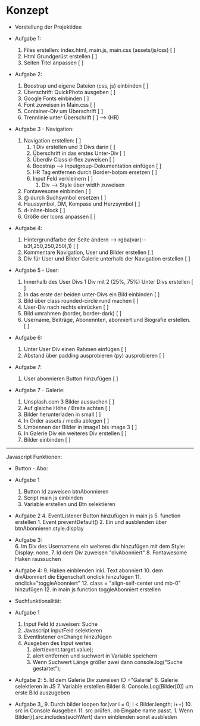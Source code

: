 # Konzept

- Vorstellung der Projektidee

- Aufgabe 1:
    1. Files erstellen: index.html, main.js, main.css (assets/js/css) [ ]
    2. Html Grundgerüst erstellen [ ]
    3. Seiten Titel anpassen [ ]
- Aufgabe 2:
    1. Boostrap und eigene Dateien (css, js) einbinden [ ]
    2. Überschrift: QuickPhoto ausgeben [ ]
    3. Google Fonts einbinden [ ]
    4. Font zuweisen in Main.css [ ]
    3. Container-Div um Überschrift [ ]
    4. Trennlinie unter Überschrift [ ] --> (HR)

- Aufgabe 3 - Navigation:
    1. Navigation erstellen: [ ]
        1. 1 Div erstellen und 3 Divs darin [ ]
        2. Überschrift in das erstes Unter-Div [ ]
        2. Überdiv Class d-flex zuweisen [ ]
        3. Boostrap --> Inputgroup-Dokumentation einfügen [ ]
        4. HR Tag entfernen durch Border-botom ersetzen [ ]
        5. Input Feld verkleinern [ ]
            1. Div --> Style über width zuweisen
    2. Fontawesome einbinden [ ] 
    3. @ durch Suchsymbol ersetzen [ ]
    4. Haussymbol, DM, Kompass und Herzsymbol [ ]
    5. d-inline-block [ ]
    6. Größe der Icons anpassen [ ]

- Aufgabe 4:
    1. Hintergrundfarbe der Seite ändern --> rgba(var(--b3f,250,250,250),1) [ ]
    2. Kommentare Navigation, User und Bilder erstellen [ ]
    3. Div für User und Bilder Galerie unterhalb der Navigation erstellen [ ]

- Aufgabe 5 - User:
    1. Innerhalb des User Divs 1 Div mit 2 (25%, 75%) Unter Divs erstellen [ ]
    2. In das erste der beiden unter-Divs ein Bild einbinden [ ]
    3. Bild über class rounded-circle rund machen [ ]
    4. User-Div nach rechts einrücken [ ]
    5. Bild umrahmen (border, border-dark) [ ]
    6. Username, Beiträge, Abonennten, abonniert und Biografie erstellen. [ ]
- Aufgabe 6:
    1. Unter User Div einen Rahmen einfügen [ ]
    2. Abstand über padding ausprobieren (py) ausprobieren [ ]
 - Aufgabe 7:
    1. User abonnieren Button hinzufügen [ ]

- Aufgabe 7 - Galerie:
    1. Unsplash.com 3 Bilder aussuchen [ ]
    2. Auf gleiche Höhe / Breite achten [ ]
    3. Bilder herunterladen in small [ ]
    4. In Order assets / media ablegen [ ]
    5. Umbennen der Bilder in image1 bis image 3 [ ]
    6. In Galerie Div ein weiteres Div erstellen [ ]
    7. Bilder einbinden [ ]
_____________________________________________________________________________

Javascript Funktionen:
- Button - Abo:
- Aufgabe 1
    1. Button Id zuweisen btnAbonnieren
    2. Script main js einbinden
    3. Variable erstellen und Btn selektieren
- Aufgabe 2 
    4. EventListener Button hinzufügen in main js
    5. function erstellen
        1. Event preventDefault()
        2. Ein und ausblenden über btnAbonnieren.style.display 
- Aufgabe 3:    
    6. Im Div des Usernamens ein weiteres div hinzufügen mit dem Style: Display: none,
    7. Id dem Div zuweisen "divAbonniert"
    8. Fontawesome Haken raussuchen
- Aufgabe 4:
    9. Haken einblenden inkl. Text abonniert
    10. dem divAbonniert die Eigenschaft onclick hinzufügen
    11. onclick="toggleAbonniert"
    12. class = "align-self-center und mb-0" hinzufügen
    12. in main js function toggleAbonniert erstellen

- Suchfunktionalität:
- Aufgabe 1
    1. Input Feld Id zuweisen: Suche
    2. Javascript inputFeld selektieren
    3. Eventlistener onChange hinzufügen
    4. Ausgeben des Input wertes
        1. alert(event.target.value);
        2. alert entfernen und suchwert in Variable speichern
        3. Wenn Suchwert Länge größer zwei dann console.log("Suche gestartet");
- Aufgabe 2:
    5. Id dem Galerie Div zuweisen ID ="Galerie"
    6. Galerie selektieren in JS
    7. Variable erstellen Bilder
    8. Console.Log(Bilder[0]) um erste Bild auszugeben
- Aufgabe 3_
    9.  Durch bilder loopen for(var i = 0; i < Bilder.length; i++)
    10. src in Console Ausgeben
    11. src prüfen, ob Eingabe name passt. 
        1. Wenn Bilder[i].src.includes(suchWert) dann einblenden sonst ausbleden